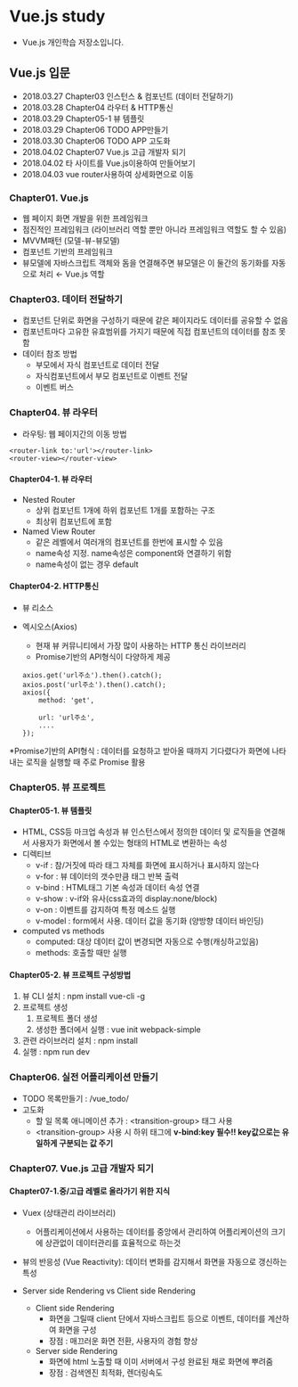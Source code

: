 # Vue.js study
- Vue.js 개인학습 저장소입니다.

## Vue.js 입문
- 2018.03.27 Chapter03 인스턴스 & 컴포넌트 (데이터 전달하기)
- 2018.03.28 Chapter04 라우터 & HTTP통신
- 2018.03.29 Chapter05-1 뷰 템플릿
- 2018.03.29 Chapter06 TODO APP만들기
- 2018.03.30 Chapter06 TODO APP 고도화
- 2018.04.02 Chapter07 Vue.js 고급 개발자 되기
- 2018.04.02 타 사이트를 Vue.js이용하여 만들어보기
- 2018.04.03 vue router사용하여 상세화면으로 이동

### Chapter01. Vue.js
- 웹 페이지 화면 개발을 위한 프레임워크
- 점진적인 프레임워크 (라이브러리 역할 뿐만 아니라 프레임워크 역할도 할 수 있음)
- MVVM패턴 (모델-뷰-뷰모델)
- 컴포넌트 기반의 프레임워크
- 뷰모델에 자바스크립트 객체와 돔을 연결해주면 뷰모델은 이 둘간의 동기화를 자동으로 처리 ← Vue.js 역할

### Chapter03. 데이터 전달하기
- 컴포넌트 단위로 화면을 구성하기 때문에 같은 페이지라도 데이터를 공유할 수 없음
- 컴포넌트마다 고유한 유효범위를 가지기 때문에 직접 컴포넌트의 데이터를 참조 못함
- 데이터 참조 방법
    - 부모에서 자식 컴포넌트로 데이터 전달
    - 자식컴포넌트에서 부모 컴포넌트로 이벤트 전달
    - 이벤트 버스

### Chapter04. 뷰 라우터
- 라우팅: 웹 페이지간의 이동 방법
```
<router-link to:'url'></router-link>
<router-view></router-view>
```

#### Chapter04-1. 뷰 라우터
- Nested Router
    - 상위 컴포넌트 1개에 하위 컴포넌트 1개를 포함하는 구조
    - 최상위 컴포넌트에 <router-view>포함
- Named View Router
    - 같은 레벨에서 여러개의 컴포넌트를 한번에 표시할 수 있음
    - name속성 지정. name속성은 component와 연결하기 위함
    - name속성이 없는 경우 default

#### Chapter04-2. HTTP통신
- 뷰 리소스
- 엑시오스(Axios)
    - 현재 뷰 커뮤니티에서 가장 많이 사용하는 HTTP 통신 라이브러리
    - Promise기반의 API형식이 다양하게 제공

    ```
    axios.get('url주소').then().catch();
    axios.post('url주소').then().catch();
    axios({
        method: 'get',

        url: 'url주소',
        ....
    });
    ```

*Promise기반의 API형식
: 데이터를 요청하고 받아올 때까지 기다렸다가 화면에 나타내는 로직을 실행할 때 주로 Promise 활용

### Chapter05. 뷰 프로젝트
#### Chapter05-1. 뷰 템플릿
- HTML, CSS등 마크업 속성과 뷰 인스턴스에서 정의한 데이터 및 로직들을 연결해서 사용자가 화면에서 볼 수있는 형태의 HTML로 변환하는 속성
- 디렉티브
    - v-if : 참/거짓에 따라 태그 자체를 화면에 표시하거나 표시하지 않는다
    - v-for : 뷰 데이터의 갯수만큼 태그 반복 출력
    - v-bind : HTML태그 기본 속성과 데이터 속성 연결
    - v-show : v-if와 유사(css효과의 display:none/block)
    - v-on : 이벤트를 감지하여 특정 메소드 실행
    - v-model : form에서 사용. 데이터 값을 동기화 (양방향 데이터 바인딩)
- computed vs methods
    - computed: 대상 데이터 값이 변경되면 자동으로 수행(캐싱하고있음)
    - methods: 호출할 때만 실행

#### Chapter05-2. 뷰 프로젝트 구성방법
1. 뷰 CLI 설치 : npm install vue-cli -g
2. 프로젝트 생성
    1. 프로젝트 폴더 생성
    2. 생성한 폴더에서 실행 : vue init webpack-simple
3. 관련 라이브러리 설치 : npm install
4. 실행 : npm run dev

### Chapter06. 실전 어플리케이션 만들기
- TODO 목록만들기 : /vue_todo/
- 고도화
    - 할 일 목록 애니메이션 추가 : &lt;transition-group&gt; 태그 사용
    - &lt;transition-group&gt; 사용 시 하위 태그에 **v-bind:key 필수!! key값으로는 유일하게 구분되는 값 주기**

### Chapter07. Vue.js 고급 개발자 되기
#### Chapter07-1.중/고급 레벨로 올라가기 위한 지식
- Vuex (상태관리 라이브러리)
    - 어플리케이션에서 사용하는 데이터를 중앙에서 관리하여 어플리케이션의 크기에 상관없이 데이터관리를 효율적으로 하는것

- 뷰의 반응성 (Vue Reactivity): 데이터 변화를 감지해서 화면을 자동으로 갱신하는 특성

- Server side Rendering vs Client side Rendering
    - Client side Rendering
        - 화면을 그릴때 client 단에서 자바스크립트 등으로 이벤트, 데이터를 계산하여 화면을 구성
        - 장점 : 매끄러운 화면 전환, 사용자의 경험 향상
    - Server side Rendering
        - 화면에 html 노출할 때 이미 서버에서 구성 완료된 채로 화면에 뿌려줌
        - 장점 : 검색엔진 최적화, 렌더링속도
